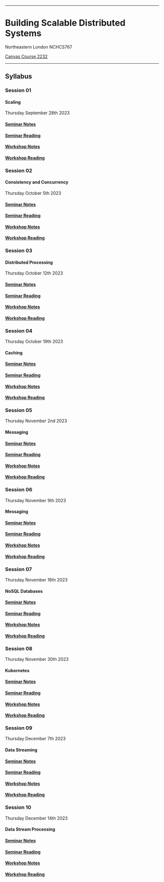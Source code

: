 
---

# Building Scalable Distributed Systems
Northeastern London NCHCS767

[Canvas Course 2232](https://alexcasper.github.io/NCHCS767/)

---

## Syllabus
### Session 01
#### Scaling
Thursday September 28th 2023

#### [Seminar Notes](https://github.com/alexcasper/NCHCS767/blob/main/docs/01/01.md)

#### [Seminar Reading](https://github.com/alexcasper/NCHCS767/blob/main/docs/01/02.md)

#### [Workshop Notes](https://github.com/alexcasper/NCHCS767/blob/main/docs/01/03.md)

#### [Workshop Reading](https://github.com/alexcasper/NCHCS767/blob/main/docs/01/04.md)

### Session 02
#### Consistency and Concurrency
Thursday October 5th 2023

#### [Seminar Notes](https://github.com/alexcasper/NCHCS767/blob/main/docs/02/01.md)

#### [Seminar Reading](https://github.com/alexcasper/NCHCS767/blob/main/docs/02/02.md)

#### [Workshop Notes](https://github.com/alexcasper/NCHCS767/blob/main/docs/02/03.md)

#### [Workshop Reading](https://github.com/alexcasper/NCHCS767/blob/main/docs/02/04.md)

### Session 03
#### Distributed Processing
Thursday October 12th 2023
#### [Seminar Notes](https://github.com/alexcasper/NCHCS767/blob/main/docs/03/01.md)

#### [Seminar Reading](https://github.com/alexcasper/NCHCS767/blob/main/docs/03/02.md)

#### [Workshop Notes](https://github.com/alexcasper/NCHCS767/blob/main/docs/03/03.md)

#### [Workshop Reading](https://github.com/alexcasper/NCHCS767/blob/main/docs/03/04.md)

### Session 04
Thursday October 19th 2023
#### Caching

#### [Seminar Notes](https://github.com/alexcasper/NCHCS767/blob/main/docs/04/01.md)

#### [Seminar Reading](https://github.com/alexcasper/NCHCS767/blob/main/docs/04/02.md)

#### [Workshop Notes](https://github.com/alexcasper/NCHCS767/blob/main/docs/04/03.md)

#### [Workshop Reading](https://github.com/alexcasper/NCHCS767/blob/main/docs/04/04.md)

### Session 05
Thursday November 2nd 2023
#### Messaging

#### [Seminar Notes](https://github.com/alexcasper/NCHCS767/blob/main/docs/05/01.md)

#### [Seminar Reading](https://github.com/alexcasper/NCHCS767/blob/main/docs/05/02.md)

#### [Workshop Notes](https://github.com/alexcasper/NCHCS767/blob/main/docs/05/03.md)

#### [Workshop Reading](https://github.com/alexcasper/NCHCS767/blob/main/docs/05/04.md)

### Session 06
Thursday November 9th 2023
#### Messaging

#### [Seminar Notes](https://github.com/alexcasper/NCHCS767/blob/main/docs/06/01.md)

#### [Seminar Reading](https://github.com/alexcasper/NCHCS767/blob/main/docs/06/02.md)

#### [Workshop Notes](https://github.com/alexcasper/NCHCS767/blob/main/docs/06/03.md)

#### [Workshop Reading](https://github.com/alexcasper/NCHCS767/blob/main/docs/06/04.md)

### Session 07
Thursday November 16th 2023
#### NoSQL Databases

#### [Seminar Notes](https://github.com/alexcasper/NCHCS767/blob/main/docs/07/01.md)

#### [Seminar Reading](https://github.com/alexcasper/NCHCS767/blob/main/docs/07/02.md)

#### [Workshop Notes](https://github.com/alexcasper/NCHCS767/blob/main/docs/07/03.md)

#### [Workshop Reading](https://github.com/alexcasper/NCHCS767/blob/main/docs/07/04.md)

### Session 08
Thursday November 30th 2023
#### Kubernetes

#### [Seminar Notes](https://github.com/alexcasper/NCHCS767/blob/main/docs/08/01.md)

#### [Seminar Reading](https://github.com/alexcasper/NCHCS767/blob/main/docs/08/02.md)

#### [Workshop Notes](https://github.com/alexcasper/NCHCS767/blob/main/docs/08/03.md)

#### [Workshop Reading](https://github.com/alexcasper/NCHCS767/blob/main/docs/08/04.md)

### Session 09
Thursday December 7th 2023
#### Data Streaming

#### [Seminar Notes](https://github.com/alexcasper/NCHCS767/blob/main/docs/09/01.md)

#### [Seminar Reading](https://github.com/alexcasper/NCHCS767/blob/main/docs/09/02.md)

#### [Workshop Notes](https://github.com/alexcasper/NCHCS767/blob/main/docs/09/03.md)

#### [Workshop Reading](https://github.com/alexcasper/NCHCS767/blob/main/docs/09/04.md)

### Session 10
Thursday December 14th 2023
#### Data Stream Processing

#### [Seminar Notes](https://github.com/alexcasper/NCHCS767/blob/main/docs/10/01.md)

#### [Seminar Reading](https://github.com/alexcasper/NCHCS767/blob/main/docs/10/02.md)

#### [Workshop Notes](https://github.com/alexcasper/NCHCS767/blob/main/docs/10/03.md)

#### [Workshop Reading](https://github.com/alexcasper/NCHCS767/blob/main/docs/10/04.md)